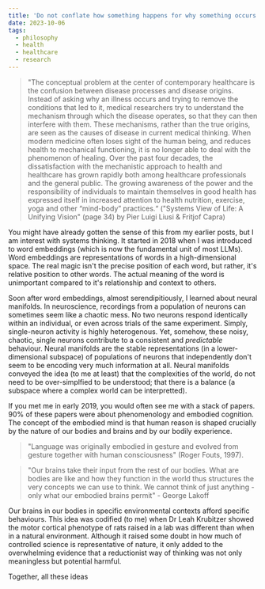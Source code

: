 ```yaml
---
title: 'Do not conflate how something happens for why something occurs'
date: 2023-10-06
tags:
  - philosophy
  - health
  - healthcare
  - research
---
```


> "The conceptual problem at the center of contemporary healthcare is the confusion between disease processes and disease origins. Instead of asking why an illness occurs and trying to remove the conditions that led to it, medical researchers try to understand the mechanism through which the disease operates, so that they can then interfere with them. These mechanisms, rather than the true origins, are seen as the causes of disease in current medical thinking. When modern medicine often loses sight of the human being, and reduces health to mechanical functioning, it is no longer able to deal with the phenomenon of healing. Over the past four decades, the dissatisfaction with the mechanistic approach to health and healthcare has grown rapidly both among healthcare professionals and the general public. The growing awareness of the power and the responsibility of individuals to maintain themselves in good health has expressed itself in increased attention to health nutrition, exercise, yoga and other “mind-body” practices.“ ("Systems View of Life: A Unifying Vision" (page 34) by Pier Luigi Liusi & Fritjof Capra)

You might have already gotten the sense of this from my earlier posts, but I am interest with systems thinking. It started in 2018 when I was introduced to word embeddings (which is now the fundamental unit of most LLMs). Word embeddings are representations of words in a high-dimensional space. The real magic isn't the precise position of each word, but rather, it's relative position to other words. The actual meaning of the word is unimportant compared to it's relationship and context to others.

Soon after word embeddings, almost serendipitiously, I learned about neural manifolds. In neuroscience, recordings from a population of neurons can sometimes seem like a chaotic mess. No two neurons respond identically within an individual, or even across trials of the same experiment. Simply, single-neuron activity is highly heterogenous. Yet, somehow, these noisy, chaotic, single neurons contribute to a consistent and *predictable* behaviour. Neural manifolds are the stable representations (in a lower-dimensional subspace) of populations of neurons that independently don't seem to be encoding very much information at all. Neural manifolds conveyed the idea (to me at least) that the complexities of the world, do not need to be over-simplfied to be understood; that there is a balance (a subspace where a complex world can be interpretted).

If you met me in early 2019, you would often see me with a stack of papers. 90% of these papers were about phenomenology and embodied cognition. The concept of the embodied mind is that human reason is shaped crucially by the nature of our bodies and brains and by our bodily experience.
>"Language was originally embodied in gesture and evolved from gesture together with human consciousness" (Roger Fouts, 1997).

>"Our brains take their input from the rest of our bodies. What are bodies are like and how they function in the world thus structures the very concepts we can use to think. We cannot think of just anything - only what our embodied brains permit" - George Lakoff

Our brains in our bodies in specific environmental contexts afford specific behaviours. This idea was codified (to me) when Dr Leah Krubitzer showed the motor cortical phenotype of rats raised in a lab was different than when in a natural environment. Although it raised some doubt in how much of controlled science is representative of nature, it only added to the overwhelming evidence that a reductionist way of thinking was not only meaningless but potential harmful.

Together, all these ideas 